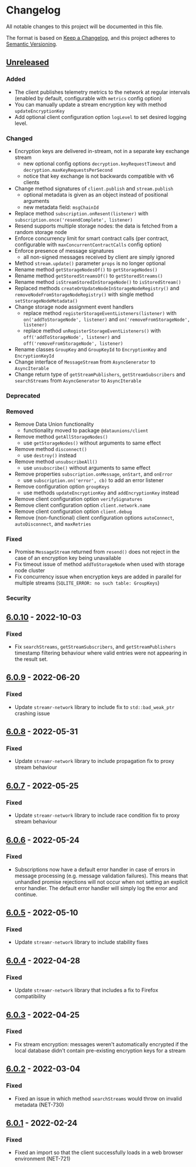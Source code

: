 # Changelog
All notable changes to this project will be documented in this file.

The format is based on [Keep a Changelog](https://keepachangelog.com/en/1.0.0/),
and this project adheres to [Semantic Versioning](https://semver.org/spec/v2.0.0.html).

## [Unreleased]

### Added

- The client publishes telemetry metrics to the network at regular intervals (enabled by default, configurable with `metrics` config option)
- You can manually update a stream encryption key with method `updateEncryptionKey`
- Add optional client configuration option `logLevel` to set desired logging level.

### Changed

- Encryption keys are delivered in-stream, not in a separate key exchange stream
  - new optional config options `decryption.keyRequestTimeout` and `decryption.maxKeyRequestsPerSecond`
  - notice that key exchange is not backwards compatible with v6 clients
- Change method signatures of `client.publish` and `stream.publish`
  - optional metadata is given as an object instead of positional arguments
  - new metadata field: `msgChainId`
- Replace method `subscription.onResent(listener)` with `subscription.once('resendComplete', listener)`
- Resend supports multiple storage nodes: the data is fetched from a random storage node
- Enforce concurrency limit for smart contract calls (per contract, configurable with `maxConcurrentContractCalls` config option)
- Enforce presence of message signatures
  - all non-signed messages received by client are simply ignored
- Method `stream.update()` parameter `props` is no longer optional
- Rename method `getStorageNodesOf()` to `getStorageNodes()`
- Rename method `getStoredStreamsOf()` to `getStoredStreams()`
- Rename method `isStreamStoredInStorageNode()` to `isStoredStream()`
- Replaced methods `createOrUpdateNodeInStorageNodeRegistry()` and `removeNodeFromStorageNodeRegistry()` with single method `setStorageNodeMetadata()`
- Change storage node assignment event handlers
  - replace method `registerStorageEventListeners(listener)` with `on('addToStorageNode', listener)` and `on('removeFromStorageNode', listener)`
  - replace method `unRegisterStorageEventListeners()` with `off('addToStorageNode', listener)` and `off('removeFromStorageNode', listener)`
- Rename classes `GroupKey` and `GroupKeyId` to `EncryptionKey` and `EncryptionKeyId`
- Change interface of `MessageStream` from `AsyncGenerator` to `AsyncIterable`
- Change return type of `getStreamPublishers`, `getStreamSubscribers` and `searchStreams` from `AsyncGenerator` to `AsyncIterable`

### Deprecated

### Removed

- Remove Data Union functionality
  - functionality moved to package `@dataunions/client`
- Remove method `getAllStorageNodes()`
  - use `getStorageNodes()` without arguments to same effect
- Remove method `disconnect()`
  - use `destroy()` instead
- Remove method `unsubscribeAll()`
  - use `unsubscribe()` without arguments to same effect
- Remove properties `subscription.onMessage`, `onStart`, and `onError`
  - use `subscription.on('error', cb)` to add an error listener
- Remove configuration option `groupKeys`
  - use methods `updateEncryptionKey` and `addEncryptionKey` instead
- Remove client configuration option `verifySignatures`
- Remove client configuration option `client.network.name`
- Remove client configuration option `client.debug`
- Remove (non-functional) client configuration options `autoConnect`, `autoDisconnect`, and `maxRetries`

### Fixed

- Promise `MessageStream` returned from `resend()` does not reject in the case of an encryption key being unavailable
- Fix timeout issue of method `addToStorageNode` when used with storage node cluster
- Fix concurrency issue when encryption keys are added in parallel for multiple streams (`SQLITE_ERROR: no such table: GroupKeys`)

### Security


## [6.0.10] - 2022-10-03

### Fixed

- Fix `searchStreams`, `getStreamSubscribers`, and `getStreamPublishers` timestamp filtering behaviour where valid
  entries were not appearing in the result set.

## [6.0.9] - 2022-06-20

### Fixed

- Update `streamr-network` library to include fix to `std::bad_weak_ptr` crashing issue

## [6.0.8] - 2022-05-31

### Fixed

- Update `streamr-network` library to include propagation fix to proxy stream behaviour

## [6.0.7] - 2022-05-25

### Fixed

- Update `streamr-network` library to include race condition fix to proxy stream behaviour

## [6.0.6] - 2022-05-24

### Fixed

- Subscriptions now have a default error handler in case of errors in message processing (e.g. message validation failures).
  This means that unhandled promise rejections will not occur when not setting an explicit error handler. The default error
  handler will simply log the error and continue.

## [6.0.5] - 2022-05-10

### Fixed

- Update `streamr-network` library to include stability fixes

## [6.0.4] - 2022-04-28

### Fixed
- Update `streamr-network` library that includes a fix to Firefox compatibility

## [6.0.3] - 2022-04-25

### Fixed
- Fix stream encryption: messages weren't automatically encrypted if the local database didn't contain pre-existing encryption keys for a stream

## [6.0.2] - 2022-03-04

### Fixed
- Fixed an issue in which method `searchStreams` would throw on invalid metadata (NET-730)

## [6.0.1] - 2022-02-24

### Fixed
- Fixed an import so that the client successfully loads in a web browser environment (NET-721)

[Unreleased]: https://github.com/streamr-dev/network-monorepo/compare/client/v6.0.10...HEAD
[6.0.10]: https://github.com/streamr-dev/network-monorepo/compare/client/v6.0.9...client/v6.0.10
[6.0.9]: https://github.com/streamr-dev/network-monorepo/compare/client/v6.0.8...client/v6.0.9
[6.0.8]: https://github.com/streamr-dev/network-monorepo/compare/client/v6.0.7...client/v6.0.8
[6.0.7]: https://github.com/streamr-dev/network-monorepo/compare/client/v6.0.6...client/v6.0.7
[6.0.6]: https://github.com/streamr-dev/network-monorepo/compare/client/v6.0.5...client/v6.0.6
[6.0.5]: https://github.com/streamr-dev/network-monorepo/compare/client/v6.0.4...client/v6.0.5
[6.0.4]: https://github.com/streamr-dev/network-monorepo/compare/client/v6.0.3...client/v6.0.4
[6.0.3]: https://github.com/streamr-dev/network-monorepo/compare/client/v6.0.2...client/v6.0.3
[6.0.2]: https://github.com/streamr-dev/network-monorepo/compare/client/v6.0.1...client/v6.0.2
[6.0.1]: https://github.com/streamr-dev/network-monorepo/compare/client/v6.0.0...client/v6.0.1
